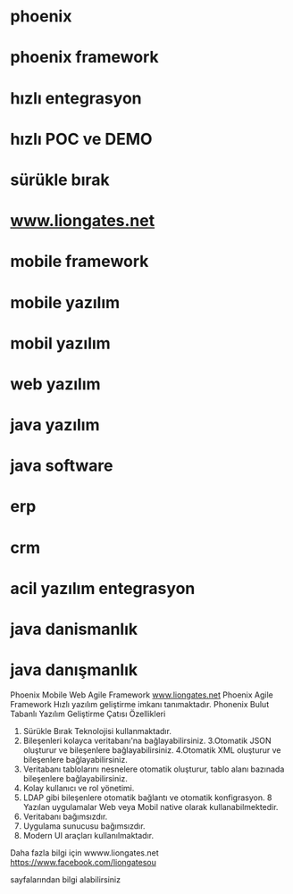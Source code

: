 # phoenix
# phoenix framework
# hızlı entegrasyon
# hızlı POC ve DEMO
# sürükle bırak
# www.liongates.net
# mobile framework
# mobile yazılım
# mobil yazılım
# web yazılım
# java yazılım
# java software
# erp
# crm
# acil yazılım entegrasyon
# java danismanlık
# java danışmanlık

Phoenix Mobile Web Agile Framework
www.liongates.net
Phoenix Agile Framework Hızlı yazılım geliştirme imkanı tanımaktadır.
Phonenix Bulut Tabanlı Yazılım Geliştirme Çatısı Özellikleri

1. Sürükle Bırak Teknolojisi kullanmaktadır.
2. Bileşenleri kolayca veritabanı'na bağlayabilirsiniz.
3.Otomatik JSON oluşturur ve bileşenlere bağlayabilirsiniz.
4.Otomatik XML oluşturur ve bileşenlere bağlayabilirsiniz.
5. Veritabanı tablolarını nesnelere otomatik oluşturur, tablo alanı bazınada bileşenlere bağlayabilirsiniz.
6. Kolay kullanıcı ve rol yönetimi.
7. LDAP gibi bileşenlere otomatik bağlantı ve otomatik konfigrasyon.
8 Yazılan uygulamalar Web veya Mobil native olarak kullanabilmektedir.
9. Veritabanı bağımsızdır.
10. Uygulama sunucusu bağımsızdır.
12. Modern UI araçları kullanılmaktadır.

Daha fazla bilgi için 
wwww.liongates.net
https://www.facebook.com/liongatesou

sayfalarından bilgi alabilirsiniz
